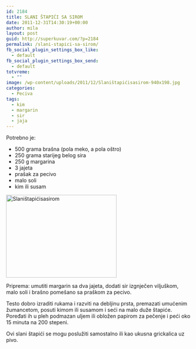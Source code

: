 ```yaml
---
id: 2184
title: SLANI ŠTAPIĆI SA SIROM
date: 2011-12-31T14:30:19+00:00
author: mila
layout: post
guid: http://superkuvar.com/?p=2184
permalink: /slani-stapici-sa-sirom/
fb_social_plugin_settings_box_like:
  - default
fb_social_plugin_settings_box_send:
  - default
totvreme:
  - ""
image: /wp-content/uploads/2011/12/Slaništapićisasirom-940x198.jpg
categories:
  - Peciva
tags:
  - kim
  - margarin
  - sir
  - jaja
---
```

Potrebno je:

  * 500 grama brašna (pola meko, a pola oštro)
  * 250 grama starijeg belog sira
  * 250 g margarina
  * 3 jajeta
  * prašak za pecivo
  * malo soli
  * kim ili susam

<img class="alignnone size-medium wp-image-5292" src="//superkuvar.com/wp-content/uploads/2011/12/Slaništapićisasirom-300x225.jpg" alt="Slaništapićisasirom" width="300" height="225" /> 

Priprema: umutiti margarin sa dva jajeta, dodati sir izgnječen viljuškom, malo soli i brašno pomešano sa praškom za pecivo.

Testo dobro izraditi rukama i razviti na debljinu prsta, premazati umućenim žumancetom, posuti kimom ili susamom i seći na malo duže štapiće. Poređati ih u pleh podmazan uljem ili obložen papirom za pečenje i peći oko 15 minuta na 200 stepeni.

Ovi slani štapići se mogu poslužiti samostalno ili kao ukusna grickalica uz pivo.